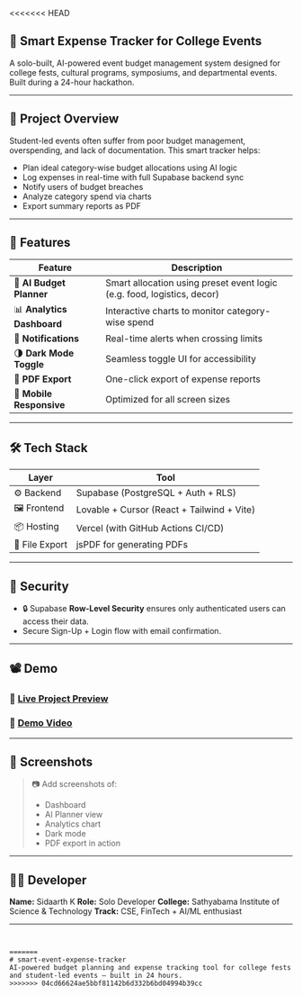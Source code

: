 <<<<<<< HEAD
## 💸 Smart Expense Tracker for College Events

A solo-built, AI-powered event budget management system designed for college fests, cultural programs, symposiums, and departmental events. Built during a 24-hour hackathon.

---

## 🚀 Project Overview

Student-led events often suffer from poor budget management, overspending, and lack of documentation. This smart tracker helps:

* Plan ideal category-wise budget allocations using AI logic
* Log expenses in real-time with full Supabase backend sync
* Notify users of budget breaches
* Analyze category spend via charts
* Export summary reports as PDF

---

## 🌟 Features

| Feature                    | Description                                                             |
| -------------------------- | ----------------------------------------------------------------------- |
| 🧠 **AI Budget Planner**   | Smart allocation using preset event logic (e.g. food, logistics, decor) |
| 📊 **Analytics Dashboard** | Interactive charts to monitor category-wise spend                       |
| 🔔 **Notifications**       | Real-time alerts when crossing limits                                   |
| 🌗 **Dark Mode Toggle**    | Seamless toggle UI for accessibility                                    |
| 📄 **PDF Export**          | One-click export of expense reports                                     |
| 📱 **Mobile Responsive**   | Optimized for all screen sizes                                          |

---

## 🛠 Tech Stack

| Layer          | Tool                                       |
| -------------- | ------------------------------------------ |
| ⚙️ Backend     | Supabase (PostgreSQL + Auth + RLS)         |
| 🖼 Frontend    | Lovable + Cursor (React + Tailwind + Vite) |
| 📦 Hosting     | Vercel (with GitHub Actions CI/CD)         |
| 📁 File Export | jsPDF for generating PDFs                  |

---

## 🔐 Security

* 🔒 Supabase **Row-Level Security** ensures only authenticated users can access their data.
* Secure Sign-Up + Login flow with email confirmation.

---

## 📽️ Demo

### 🔗 [Live Project Preview](https://dd99dde1-cb8e-4e48-a3bf-f6799ac052eb.lovableproject.com/dashboard)

### 🎥 [Demo Video](_link_to_video_if_uploaded_)

---

## 📸 Screenshots

> 📷 Add screenshots of:
>
> * Dashboard
> * AI Planner view
> * Analytics chart
> * Dark mode
> * PDF export in action

---

## 🧑‍💻 Developer

**Name:** Sidaarth K
**Role:** Solo Developer
**College:** Sathyabama Institute of Science & Technology
**Track:** CSE, FinTech + AI/ML enthusiast

---

```


=======
# smart-event-expense-tracker
AI-powered budget planning and expense tracking tool for college fests and student-led events — built in 24 hours.
>>>>>>> 04cd66624ae5bbf81142b6d332b6bd04994b39cc
